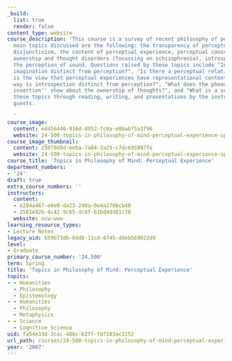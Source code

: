 ```yaml
---
_build:
  list: true
  render: false
content_type: website
course_description: 'This course is a survey of recent philosophy of perception. The
  main topics discussed are the following: the transparency of perceptual experience,
  disjunctivism, the content of perceptual experience, perceptual consciousness, thought
  ownership and thought disorders (focussing on schizophrenia), introspection, and
  the perception of sound. Questions raised by these topics include "In what way is
  imagination distinct from perception?", "Is there a perceptual relation?", "What
  is the view that perceptual experiences have representational content?", "In what
  way is introspection distinct from perception?", "What does the phenomenon of ''thought
  insertion'' show about the ownership of thoughts?", and "What is a sound?". We explore
  these topics through reading, writing, and presentations by the instructors and
  guests.

  '
course_image:
  content: ed456446-916d-d952-fc8a-e0ba6f5a3f96
  website: 24-500-topics-in-philosophy-of-mind-perceptual-experience-spring-2007
course_image_thumbnail:
  content: 25070d8d-eeba-7a04-3a29-c7dc695997fe
  website: 24-500-topics-in-philosophy-of-mind-perceptual-experience-spring-2007
course_title: 'Topics in Philosophy of Mind: Perceptual Experience'
department_numbers:
- '24'
draft: true
extra_course_numbers: ''
instructors:
  content:
  - e294a467-e0e0-da23-240a-0e4a2708cb40
  - 2581e92b-4c42-9c65-dc0f-b1bd4dd81cf0
  website: ocw-www
learning_resource_types:
- Lecture Notes
legacy_uid: b59b73db-0dd8-11cd-6745-ddeb569022d9
level:
- Graduate
primary_course_number: '24.500'
term: Spring
title: 'Topics in Philosophy of Mind: Perceptual Experience'
topics:
- - Humanities
  - Philosophy
  - Epistemology
- - Humanities
  - Philosophy
  - Metaphysics
- - Science
  - Cognitive Science
uid: fa54e33d-3cac-488c-b2ff-fd7183ac1152
url_path: courses/24-500-topics-in-philosophy-of-mind-perceptual-experience-spring-2007
year: '2007'
---
```

